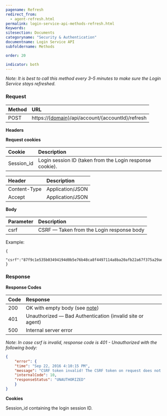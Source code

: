 ```yaml
---
pagename: Refresh
redirect_from:
  - agent-refresh.html
permalink: login-service-api-methods-refresh.html
Keywords:
sitesection: Documents
categoryname: "Security & Authentication"
documentname: Login Service API
subfoldername: Methods

order: 20

indicator: both
---
```


_Note: It is best to call this method every 3–5 minutes to make sure the Login Service stays refreshed._

### Request

| Method | URL |
| :--- | :--- |
| POST |   https://[{domain}](/agent-domain-domain-api.html)/api/account/{accountId}/refresh |

**Headers**

**Request cookies**

| Cookie | Description |
| :--- | :--- |
| Session_id | Login session ID (taken from the Login response cookie). |

| Header | Description |
| :--- | :--- |
| Content-Type | Application/JSON |
| Accept | Application/JSON |

**Body**

| Parameter | Description |
| :--- | :--- |
| csrf | CSRF — Taken from the Login response body |

Example:

    {
        "csrf":"87f9c1e535b03494194d0b5e76b48ca8f4497114a8ba20afb22a67f375a29adb"
    }

### Response

**Response Codes**

| Code | Response |
| :--- | :--- |
| 200 | OK with empty body (see [note](#note)) |
| 401  | Unauthorized — Bad Authentication (invalid site or agent) |
| 500 | Internal server error |

<a name="note">*Note*</a>: *In case csrf is invalid, response code is 401 - Unauthorized with the following body:*

```json
{
    "error": {
    "time": "Sep 22, 2016 4:10:15 PM",
    "message": "CSRF token invalid! The CSRF token on request does not match the CSRF token on the session",
    "internalCode": 10,
    "responseStatus": "UNAUTHORIZED"
    }
}
```

**Cookies**

Session_id containing the login session ID.